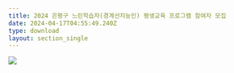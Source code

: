 ```yaml
---
title: 2024 은평구 느린학습자(경계선지능인) 평생교육 프로그램 참여자 모집
date: 2024-04-17T04:55:49.240Z
type: download
layout: section_single
---
```

![](/uploads/경계선.jpg)